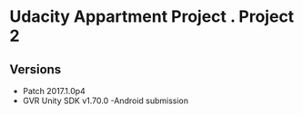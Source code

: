 # Udacity Appartment  Project . Project 2

## Versions
- Patch 2017.1.0p4
- GVR Unity SDK v1.70.0
-Android submission
